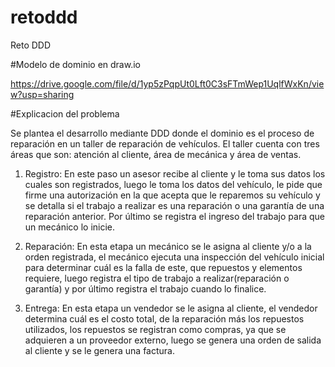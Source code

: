 # retoddd
Reto DDD

#Modelo de dominio en draw.io

https://drive.google.com/file/d/1yp5zPqpUt0Lft0C3sFTmWep1UqlfWxKn/view?usp=sharing

#Explicacion del problema

Se plantea el desarrollo mediante DDD donde el dominio es el proceso de reparación en un taller de reparación de vehículos. El taller cuenta con tres áreas que son: atención al cliente, área de mecánica y área de ventas.

1) Registro: En este paso un asesor recibe al cliente y le toma sus datos los cuales son registrados, luego le toma los datos del vehículo, le pide que firme una autorización en la que acepta que le reparemos su vehículo y se detalla si el trabajo a realizar es una reparación o una garantía de una reparación anterior. Por último se registra el ingreso del trabajo para que un mecánico lo inicie.

2) Reparación: En esta etapa un mecánico se le asigna al cliente y/o a la orden registrada, el mecánico ejecuta una inspección del vehículo inicial para determinar cuál es la falla de este, que repuestos y elementos requiere, luego registra el tipo de trabajo a realizar(reparación o garantía) y por último registra el trabajo cuando lo finalice.

3) Entrega: En esta etapa un vendedor se le asigna al cliente, el vendedor determina cuál es el costo total, de la reparación más los repuestos utilizados, los repuestos se registran como compras, ya que se adquieren a un proveedor externo, luego se genera una orden de salida al cliente y se le genera una factura.




